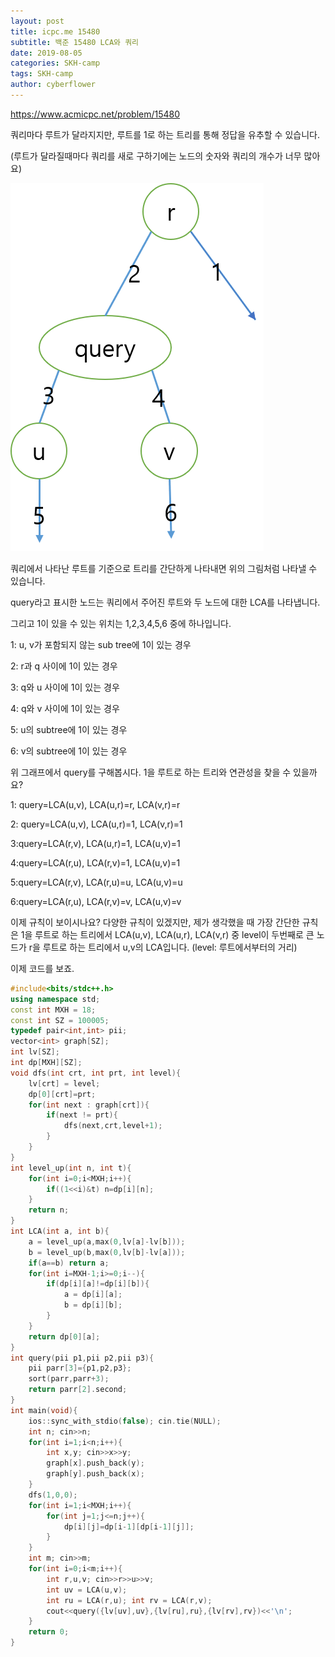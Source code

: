 ```yaml
---
layout: post
title: icpc.me 15480
subtitle: 백준 15480 LCA와 쿼리
date: 2019-08-05
categories: SKH-camp
tags: SKH-camp
author: cyberflower
---
```


<https://www.acmicpc.net/problem/15480>

쿼리마다 루트가 달라지지만, 루트를 1로 하는 트리를 통해 정답을 유추할 수 있습니다.

(루트가 달라질때마다 쿼리를 새로 구하기에는 노드의 숫자와 쿼리의 개수가 너무 많아요)

![트리](/img/2019-08-05-icpc15480-1.png)

쿼리에서 나타난 루트를 기준으로 트리를 간단하게 나타내면 위의 그림처럼 나타낼 수 있습니다.

query라고 표시한 노드는 쿼리에서 주어진 루트와 두 노드에 대한 LCA를 나타냅니다.

그리고 1이 있을 수 있는 위치는 1,2,3,4,5,6 중에 하나입니다.

1: u, v가 포함되지 않는 sub tree에 1이 있는 경우

2: r과 q 사이에 1이 있는 경우

3: q와 u 사이에 1이 있는 경우

4: q와 v 사이에 1이 있는 경우

5: u의 subtree에 1이 있는 경우

6: v의 subtree에 1이 있는 경우

위 그래프에서 query를 구해봅시다. 1을 루트로 하는 트리와 연관성을 찾을 수 있을까요?

1: query=LCA(u,v), LCA(u,r)=r, LCA(v,r)=r

2: query=LCA(u,v), LCA(u,r)=1, LCA(v,r)=1

3:query=LCA(r,v), LCA(u,r)=1, LCA(u,v)=1

4:query=LCA(r,u), LCA(r,v)=1, LCA(u,v)=1

5:query=LCA(r,v), LCA(r,u)=u, LCA(u,v)=u

6:query=LCA(r,u), LCA(r,v)=v, LCA(u,v)=v

이제 규칙이 보이시나요? 다양한 규칙이 있겠지만, 제가 생각했을 때 가장 간단한 규칙은 1을 루트로 하는 트리에서 LCA(u,v), LCA(u,r), LCA(v,r) 중 level이 두번째로 큰 노드가 r을 루트로 하는 트리에서 u,v의 LCA입니다. (level: 루트에서부터의 거리)

이제 코드를 보죠.

```cpp
#include<bits/stdc++.h>
using namespace std;
const int MXH = 18;
const int SZ = 100005;
typedef pair<int,int> pii;
vector<int> graph[SZ];
int lv[SZ];
int dp[MXH][SZ];
void dfs(int crt, int prt, int level){
	lv[crt] = level;
	dp[0][crt]=prt;
	for(int next : graph[crt]){
		if(next != prt){
			dfs(next,crt,level+1);
		}
	}
}
int level_up(int n, int t){
	for(int i=0;i<MXH;i++){
		if((1<<i)&t) n=dp[i][n];
	}
	return n;
}
int LCA(int a, int b){
	a = level_up(a,max(0,lv[a]-lv[b]));
	b = level_up(b,max(0,lv[b]-lv[a]));
	if(a==b) return a;
	for(int i=MXH-1;i>=0;i--){
		if(dp[i][a]!=dp[i][b]){
			a = dp[i][a];
			b = dp[i][b];
		}
	}
	return dp[0][a];
}
int query(pii p1,pii p2,pii p3){
	pii parr[3]={p1,p2,p3};
	sort(parr,parr+3);
	return parr[2].second;
}
int main(void){
	ios::sync_with_stdio(false); cin.tie(NULL);
	int n; cin>>n;
	for(int i=1;i<n;i++){
		int x,y; cin>>x>>y;
		graph[x].push_back(y);
		graph[y].push_back(x);
	}
	dfs(1,0,0);
	for(int i=1;i<MXH;i++){
		for(int j=1;j<=n;j++){
			dp[i][j]=dp[i-1][dp[i-1][j]];
		}
	}
	int m; cin>>m;
	for(int i=0;i<m;i++){
		int r,u,v; cin>>r>>u>>v;
		int uv = LCA(u,v);
		int ru = LCA(r,u); int rv = LCA(r,v);
		cout<<query({lv[uv],uv},{lv[ru],ru},{lv[rv],rv})<<'\n';
	}
	return 0;
}
```
